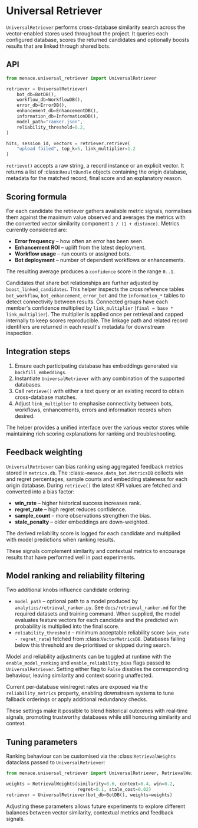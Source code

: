 # Universal Retriever

`UniversalRetriever` performs cross-database similarity search across the
vector-enabled stores used throughout the project. It queries each configured
database, scores the returned candidates and optionally boosts results that are
linked through shared bots.

## API

```python
from menace.universal_retriever import UniversalRetriever

retriever = UniversalRetriever(
    bot_db=BotDB(),
    workflow_db=WorkflowDB(),
    error_db=ErrorDB(),
    enhancement_db=EnhancementDB(),
    information_db=InformationDB(),
    model_path="ranker.json",
    reliability_threshold=0.2,
)

hits, session_id, vectors = retriever.retrieve(
    "upload failed", top_k=5, link_multiplier=1.2
)
```

`retrieve()` accepts a raw string, a record instance or an explicit vector. It
returns a list of :class:`ResultBundle` objects containing the origin database,
metadata for the matched record, final score and an explanatory reason.

## Scoring formula

For each candidate the retriever gathers available metric signals, normalises
them against the maximum value observed and averages the metrics with the
converted vector similarity component `1 / (1 + distance)`. Metrics currently
considered are:

- **Error frequency** – how often an error has been seen.
- **Enhancement ROI** – uplift from the latest deployment.
- **Workflow usage** – run counts or assigned bots.
- **Bot deployment** – number of dependent workflows or enhancements.

The resulting average produces a `confidence` score in the range ``0..1``.

Candidates that share bot relationships are further adjusted by
`boost_linked_candidates`. This helper inspects the cross reference tables
``bot_workflow``, ``bot_enhancement``, ``error_bot`` and the
``information_*`` tables to detect connectivity between results. Connected
groups have each member's confidence multiplied by ``link_multiplier``
(``final = base * link_multiplier``). The multiplier is applied once per
retrieval and capped internally to keep scores reproducible. The linkage
path and related record identifiers are returned in each result's metadata for
downstream inspection.

## Integration steps

1. Ensure each participating database has embeddings generated via
   `backfill_embeddings`.
2. Instantiate `UniversalRetriever` with any combination of the supported
   databases.
3. Call `retrieve()` with either a text query or an existing record to obtain
   cross-database matches.
4. Adjust ``link_multiplier`` to emphasise connectivity between bots, workflows,
   enhancements, errors and information records when desired.

The helper provides a unified interface over the various vector stores while
maintaining rich scoring explanations for ranking and troubleshooting.

## Feedback weighting

`UniversalRetriever` can bias ranking using aggregated feedback metrics stored
in ``metrics.db``. The :class:`~menace.data_bot.MetricsDB` collects win and
regret percentages, sample counts and embedding staleness for each origin
database. During ``retrieve()`` the latest KPI values are fetched and converted
into a bias factor:

- **win_rate** – higher historical success increases rank.
- **regret_rate** – high regret reduces confidence.
- **sample_count** – more observations strengthen the bias.
- **stale_penalty** – older embeddings are down-weighted.

The derived reliability score is logged for each candidate and multiplied with
model predictions when ranking results.

These signals complement similarity and contextual metrics to encourage results
that have performed well in past experiments.

## Model ranking and reliability filtering

Two additional knobs influence candidate ordering:

- ``model_path`` – optional path to a model produced by
  ``analytics/retrieval_ranker.py``. See ``docs/retrieval_ranker.md`` for the
  required datasets and training command. When supplied, the model evaluates
  feature vectors for each candidate and the predicted win probability is
  multiplied into the final score.
- ``reliability_threshold`` – minimum acceptable reliability score
  (``win_rate - regret_rate``) fetched from :class:`VectorMetricsDB`. Databases
  falling below this threshold are de‑prioritised or skipped during search.

Model and reliability adjustments can be toggled at runtime with the
``enable_model_ranking`` and ``enable_reliability_bias`` flags passed to
``UniversalRetriever``.  Setting either flag to ``False`` disables the
corresponding behaviour, leaving similarity and context scoring unaffected.

Current per‑database win/regret rates are exposed via the
``reliability_metrics`` property, enabling downstream systems to tune fallback
orderings or apply additional redundancy checks.

These settings make it possible to blend historical outcomes with real‑time
signals, promoting trustworthy databases while still honouring similarity and
context.

## Tuning parameters

Ranking behaviour can be customised via the :class:`RetrievalWeights` dataclass
passed to ``UniversalRetriever``:

```python
from menace.universal_retriever import UniversalRetriever, RetrievalWeights

weights = RetrievalWeights(similarity=0.6, context=0.4, win=0.2,
                           regret=0.1, stale_cost=0.02)
retriever = UniversalRetriever(bot_db=BotDB(), weights=weights)
```

Adjusting these parameters allows future experiments to explore different
balances between vector similarity, contextual metrics and feedback signals.

